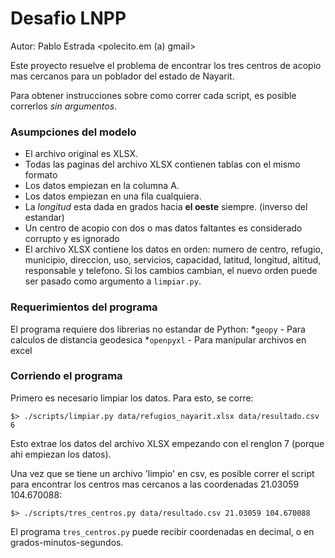 # Desafio LNPP
Autor: Pablo Estrada <polecito.em (a) gmail>

Este proyecto resuelve el problema de encontrar los tres centros
de acopio mas cercanos para un poblador del estado de Nayarit.

Para obtener instrucciones sobre como correr cada script, es 
posible correrlos *sin argumentos*.

### Asumpciones del modelo
* El archivo original es XLSX.
* Todas las paginas del archivo XLSX contienen tablas con el mismo formato
* Los datos empiezan en la columna A.
* Los datos empiezan en una fila cualquiera.
* La *longitud* esta dada en grados hacia **el oeste** siempre. (inverso del estandar)
* Un centro de acopio con dos o mas datos faltantes es considerado corrupto y es ignorado
* El archivo XLSX contiene los datos en orden: numero de centro, refugio, municipio, direccion, uso, servicios, capacidad, latitud, longitud, altitud, responsable y telefono. Si los cambios cambian, el nuevo orden puede ser pasado como argumento a `limpiar.py`. 

### Requerimientos del programa
El programa requiere dos librerias no estandar de Python: 
*`geopy` - Para calculos de distancia geodesica
*`openpyxl` - Para manipular archivos en excel

### Corriendo el programa
Primero es necesario limpiar los datos. Para esto, se corre:

`$> ./scripts/limpiar.py data/refugios_nayarit.xlsx data/resultado.csv 6`

Esto extrae los datos del archivo XLSX empezando con el renglon 7 (porque ahi
empiezan los datos). 

Una vez que se tiene un archivo 'limpio' en csv, es posible correr el
script para encontrar los centros mas cercanos a las coordenadas 21.03059 104.670088:

`$> ./scripts/tres_centros.py data/resultado.csv 21.03059 104.670088`

El programa `tres_centros.py` puede recibir coordenadas en decimal, o en grados-minutos-segundos. 
